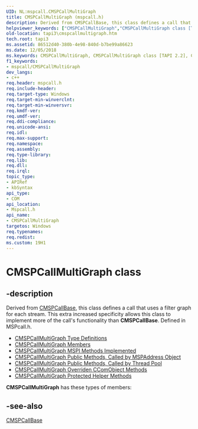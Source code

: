```yaml
---
UID: NL:mspcall.CMSPCallMultiGraph
title: CMSPCallMultiGraph (mspcall.h)
description: Derived from CMSPCallBase, this class defines a call that uses a filter graph for each stream. This extra increased specificity allows this class to implement more of the call's functionality than CMSPCallBase. Defined in MSPcall.h.
helpviewer_keywords: ["CMSPCallMultiGraph","CMSPCallMultiGraph class [TAPI 2.2]","CMSPCallMultiGraph class [TAPI 2.2]","described","_tapi3_cmspcallmultigraph","mspcall/CMSPCallMultiGraph","tapi3.cmspcallmultigraph"]
old-location: tapi3\cmspcallmultigraph.htm
tech.root: tapi3
ms.assetid: 86512d40-380b-4e98-840d-b7be99a86623
ms.date: 12/05/2018
ms.keywords: CMSPCallMultiGraph, CMSPCallMultiGraph class [TAPI 2.2], CMSPCallMultiGraph class [TAPI 2.2],described, _tapi3_cmspcallmultigraph, mspcall/CMSPCallMultiGraph, tapi3.cmspcallmultigraph
f1_keywords:
- mspcall/CMSPCallMultiGraph
dev_langs:
- c++
req.header: mspcall.h
req.include-header: 
req.target-type: Windows
req.target-min-winverclnt: 
req.target-min-winversvr: 
req.kmdf-ver: 
req.umdf-ver: 
req.ddi-compliance: 
req.unicode-ansi: 
req.idl: 
req.max-support: 
req.namespace: 
req.assembly: 
req.type-library: 
req.lib: 
req.dll: 
req.irql: 
topic_type:
- APIRef
- kbSyntax
api_type:
- COM
api_location:
- Mspcall.h
api_name:
- CMSPCallMultiGraph
targetos: Windows
req.typenames: 
req.redist: 
ms.custom: 19H1
---
```


# CMSPCallMultiGraph class


## -description


Derived from 
<a href="https://docs.microsoft.com/windows/desktop/api/mspcall/nl-mspcall-cmspcallbase">CMSPCallBase</a>, this class defines a call that uses a filter graph for each stream. This extra increased specificity allows this class to implement more of the call's functionality than 
<b>CMSPCallBase</b>. Defined in MSPcall.h.
<ul>
<li>
<a href="https://docs.microsoft.com/windows/desktop/Tapi/cmspcallmultigraph-type-definitions">CMSPCallMultiGraph Type Definitions</a>
</li>
<li>
<a href="https://docs.microsoft.com/windows/desktop/Tapi/cmspcallmultigraph-members">CMSPCallMultiGraph Members</a>
</li>
<li>
<a href="https://docs.microsoft.com/windows/desktop/Tapi/cmspcallmultigraph-mspi-methods-implemented">CMSPCallMultiGraph MSPI Methods Implemented</a>
</li>
<li>
<a href="https://docs.microsoft.com/windows/desktop/Tapi/cmspcallmultigraph-public-methods-called-by-mspaddress-object">CMSPCallMultiGraph Public Methods, Called by MSPAddress Object</a>
</li>
<li>
<a href="https://docs.microsoft.com/windows/desktop/Tapi/cmspcallmultigraph-public-methods-called-by-thread-pool">CMSPCallMultiGraph Public Methods, Called by Thread Pool</a>
</li>
<li>
<a href="https://docs.microsoft.com/windows/desktop/Tapi/cmspcallmultigraph-overriden-ccomobject-methods">CMSPCallMultiGraph Overriden CComObject Methods</a>
</li>
<li>
<a href="https://docs.microsoft.com/windows/desktop/Tapi/cmspcallmultigraph-protected-helper-methods">CMSPCallMultiGraph Protected Helper Methods</a>
</li>
</ul><b xmlns:loc="http://microsoft.com/wdcml/l10n">CMSPCallMultiGraph</b> has these types of members:


## -see-also




<a href="https://docs.microsoft.com/windows/desktop/api/mspcall/nl-mspcall-cmspcallbase">CMSPCallBase</a>
 

 

